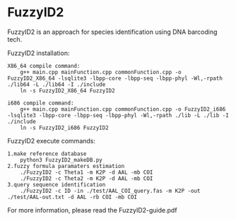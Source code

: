 # FuzzyID2
FuzzyID2 is an approach for species identification using DNA barcoding tech.

FuzzyID2 installation:

    X86_64 compile command:
        g++ main.cpp mainFunction.cpp commonFunction.cpp -o FuzzyID2_X86_64 -lsqlite3 -lbpp-core -lbpp-seq -lbpp-phyl -Wl,-rpath ./lib64 -L ./lib64 -I ./include
        ln -s FuzzyID2_X86_64 FuzzyID2

    i686 compile command:
        g++ main.cpp mainFunction.cpp commonFunction.cpp -o FuzzyID2_i686 -lsqlite3 -lbpp-core -lbpp-seq -lbpp-phyl -Wl,-rpath ./lib -L ./lib -I ./include
        ln -s FuzzyID2_i686 FuzzyID2

FuzzyID2 execute commands:

    1.make reference database
        python3 FuzzyID2_makeDB.py
    2.fuzzy formula paramaters estimation
        ./FuzzyID2 -c Theta1 -m K2P -d AAL -mb COI
        ./FuzzyID2 -c Theta2 -m K2P -d AAL -mb COI
    3.query sequence identification
        ./FuzzyID2 -c ID -in ./test/AAL_COI_query.fas -m K2P -out ./test/AAL-out.txt -d AAL -rb COI -mb COI

For more information, please read the FuzzyID2-guide.pdf
